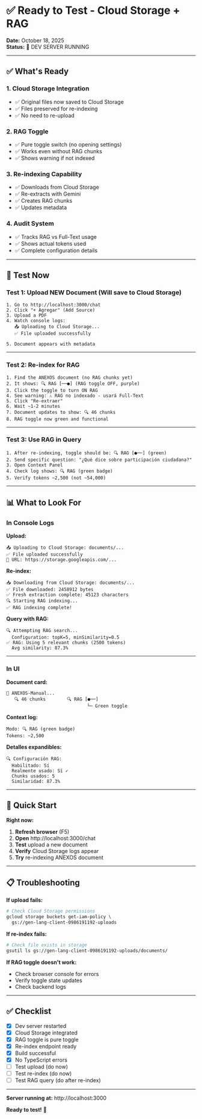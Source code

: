 # ✅ Ready to Test - Cloud Storage + RAG

**Date:** October 18, 2025  
**Status:** 🚀 DEV SERVER RUNNING

---

## ✅ What's Ready

### 1. Cloud Storage Integration
- ✅ Original files now saved to Cloud Storage
- ✅ Files preserved for re-indexing
- ✅ No need to re-upload

### 2. RAG Toggle
- ✅ Pure toggle switch (no opening settings)
- ✅ Works even without RAG chunks
- ✅ Shows warning if not indexed

### 3. Re-indexing Capability
- ✅ Downloads from Cloud Storage
- ✅ Re-extracts with Gemini
- ✅ Creates RAG chunks
- ✅ Updates metadata

### 4. Audit System
- ✅ Tracks RAG vs Full-Text usage
- ✅ Shows actual tokens used
- ✅ Complete configuration details

---

## 🧪 Test Now

### Test 1: Upload NEW Document (Will save to Cloud Storage)

```
1. Go to http://localhost:3000/chat
2. Click "+ Agregar" (Add Source)
3. Upload a PDF
4. Watch console logs:
   📤 Uploading to Cloud Storage...
   ✅ File uploaded successfully
   
5. Document appears with metadata
```

---

### Test 2: Re-index for RAG

```
1. Find the ANEXOS document (no RAG chunks yet)
2. It shows: 🔍 RAG [──●] (RAG toggle OFF, purple)
3. Click the toggle to turn ON RAG
4. See warning: ⚠️ RAG no indexado - usará Full-Text
5. Click "Re-extraer"
6. Wait ~1-2 minutes
7. Document updates to show: 🔍 46 chunks
8. RAG toggle now green and functional
```

---

### Test 3: Use RAG in Query

```
1. After re-indexing, toggle should be: 🔍 RAG [●──] (green)
2. Send specific question: "¿Qué dice sobre participación ciudadana?"
3. Open Context Panel
4. Check log shows: 🔍 RAG (green badge)
5. Verify tokens ~2,500 (not ~54,000)
```

---

## 📊 What to Look For

### In Console Logs

**Upload:**
```
📤 Uploading to Cloud Storage: documents/...
✅ File uploaded successfully
📍 URL: https://storage.googleapis.com/...
```

**Re-index:**
```
📥 Downloading from Cloud Storage: documents/...
✅ File downloaded: 2458912 bytes
✅ Fresh extraction complete: 45123 characters
🔍 Starting RAG indexing...
✅ RAG indexing complete!
```

**Query with RAG:**
```
🔍 Attempting RAG search...
  Configuration: topK=5, minSimilarity=0.5
✅ RAG: Using 5 relevant chunks (2500 tokens)
  Avg similarity: 87.3%
```

---

### In UI

**Document card:**
```
📄 ANEXOS-Manual...
   🔍 46 chunks        🔍 RAG [●──]
                              └─ Green toggle
```

**Context log:**
```
Modo: 🔍 RAG (green badge)
Tokens: ~2,500
```

**Detalles expandibles:**
```
🔍 Configuración RAG:
  Habilitado: Sí
  Realmente usado: Sí ✓
  Chunks usados: 5
  Similaridad: 87.3%
```

---

## 🎯 Quick Start

**Right now:**

1. **Refresh browser** (F5)
2. **Open** http://localhost:3000/chat
3. **Test** upload a new document
4. **Verify** Cloud Storage logs appear
5. **Try** re-indexing ANEXOS document

---

## 📋 Troubleshooting

**If upload fails:**
```bash
# Check Cloud Storage permissions
gcloud storage buckets get-iam-policy \
  gs://gen-lang-client-0986191192-uploads
```

**If re-index fails:**
```bash
# Check file exists in storage
gsutil ls gs://gen-lang-client-0986191192-uploads/documents/
```

**If RAG toggle doesn't work:**
- Check browser console for errors
- Verify toggle state updates
- Check backend logs

---

## ✅ Checklist

- [x] Dev server restarted
- [x] Cloud Storage integrated
- [x] RAG toggle is pure toggle
- [x] Re-index endpoint ready
- [x] Build successful
- [x] No TypeScript errors
- [ ] Test upload (do now)
- [ ] Test re-index (do now)
- [ ] Test RAG query (do after re-index)

---

**Server running at:** http://localhost:3000

**Ready to test!** 🚀














